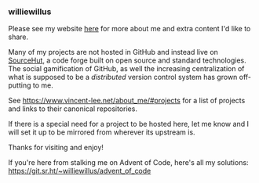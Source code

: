 ### williewillus

Please see my website [here](https://www.vincent-lee.net) for more about me and extra content I'd like to share.

Many of my projects are not hosted in GitHub and instead live on [SourceHut](https://sr.ht/~williewillus/), a code forge
built on open source and standard technologies. The social gamification of GitHub, as well the increasing centralization of what
is supposed to be a *distributed* version control system has grown off-putting to me.

See https://www.vincent-lee.net/about_me/#projects for a list of projects and links to their canonical repositories.

If there is a special need for a project to be hosted here, let me know and I will set it up to be mirrored from wherever its upstream is.

Thanks for visiting and enjoy!

If you're here from stalking me on Advent of Code, here's all my solutions: https://git.sr.ht/~williewillus/advent_of_code
